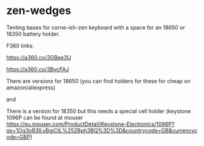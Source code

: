 # zen-wedges
Tenting bases for corne-ish-zen keyboard with a space for an 18650 or 18350 battery holder.

F360 links:

https://a360.co/3GBee3U

https://a360.co/3BvcFAJ

There are versions for 18650 (you can find holders for these for cheap on amazon/aliexpress)

and

There is a version for 18350 but this needs a special cell holder (keystone 1096P can be found at mouser https://eu.mouser.com/ProductDetail/Keystone-Electronics/1096P?qs=1Og3oR3ILyBgiCtL%252Bph3BQ%3D%3D&countrycode=GB&currencycode=GBP)
